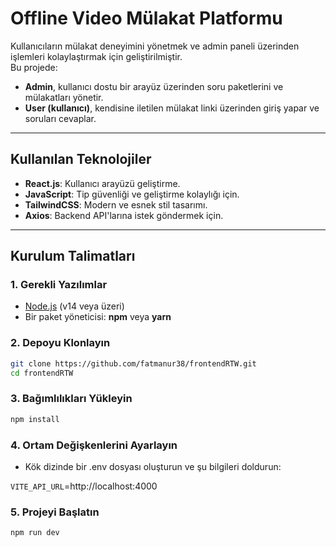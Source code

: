 
# Offline Video Mülakat Platformu

Kullanıcıların mülakat deneyimini yönetmek ve admin paneli üzerinden işlemleri kolaylaştırmak için geliştirilmiştir.  
Bu projede:
- **Admin**, kullanıcı dostu bir arayüz üzerinden soru paketlerini ve mülakatları yönetir.
- **User (kullanıcı)**, kendisine iletilen mülakat linki üzerinden giriş yapar ve soruları cevaplar.


---

## Kullanılan Teknolojiler
- **React.js**: Kullanıcı arayüzü geliştirme.
- **JavaScript**: Tip güvenliği ve geliştirme kolaylığı için.
- **TailwindCSS**: Modern ve esnek stil tasarımı.
- **Axios**: Backend API'larına istek göndermek için.

---

## Kurulum Talimatları

### 1. Gerekli Yazılımlar
- [Node.js](https://nodejs.org/) (v14 veya üzeri)
- Bir paket yöneticisi: **npm** veya **yarn**

### 2. Depoyu Klonlayın
```bash
git clone https://github.com/fatmanur38/frontendRTW.git
cd frontendRTW
```
### 3. Bağımlılıkları Yükleyin
```bash
npm install
```

### 4. Ortam Değişkenlerini Ayarlayın

- Kök dizinde bir .env dosyası oluşturun ve şu bilgileri doldurun:

`VITE_API_URL`=http://localhost:4000

### 5. Projeyi Başlatın

```bash
npm run dev
```
